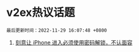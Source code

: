 # v2ex热议话题

`最后更新时间：2022-11-29 16:07:48 +0800`

1. [刻意让 iPhone 进入必须使用密码解锁，不认面容](https://www.v2ex.com/t/898621)

